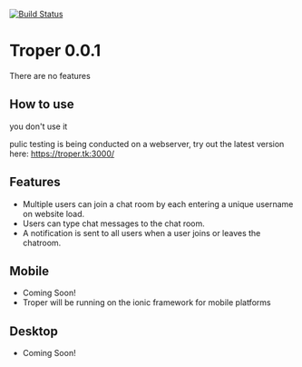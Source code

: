 [![Build Status](https://travis-ci.org/bretth18/troper0.0.1.svg)](https://travis-ci.org/bretth18/troper0.0.1)
# Troper 0.0.1

There are no features

## How to use

you don't use it

pulic testing is being conducted on a webserver,
try out the latest version here: https://troper.tk:3000/



## Features

- Multiple users can join a chat room by each entering a unique username
on website load.
- Users can type chat messages to the chat room.
- A notification is sent to all users when a user joins or leaves
the chatroom.

## Mobile
- Coming Soon!
- Troper will be running on the ionic framework for mobile platforms

## Desktop
- Coming Soon!

